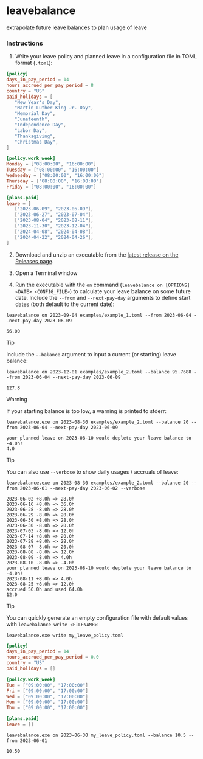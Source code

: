 # leavebalance

extrapolate future leave balances to plan usage of leave

### Instructions

1. Write your leave policy and planned leave in a configuration file in TOML format (`.toml`):
```toml
[policy]
days_in_pay_period = 14
hours_accrued_per_pay_period = 8
country = "US"
paid_holidays = [
   "New Year's Day",
   "Martin Luther King Jr. Day",
   "Memorial Day",
   "Juneteenth",
   "Independence Day",
   "Labor Day",
   "Thanksgiving",
   "Christmas Day",
]

[policy.work_week]
Monday = ["08:00:00", "16:00:00"]
Tuesday = ["08:00:00", "16:00:00"]
Wednesday = ["08:00:00", "16:00:00"]
Thursday = ["08:00:00", "16:00:00"]
Friday = ["08:00:00", "16:00:00"]

[plans.paid]
leave = [
   ["2023-06-09", "2023-06-09"],
   ["2023-06-27", "2023-07-04"],
   ["2023-08-04", "2023-08-11"],
   ["2023-11-30", "2023-12-04"],
   ["2024-04-08", "2024-04-08"],
   ["2024-04-22", "2024-04-26"],
]
```

2. Download and unzip an executable from the [latest release on the Releases page](https://github.com/zacharyburnett/leavebalance/releases).

3. Open a Terminal window

4. Run the executable with the `on` command (`leavebalance on [OPTIONS] <DATE> <CONFIG_FILE>`) to calculate your leave balance on some future date. Include the `--from` and `--next-pay-day` arguments to define start dates (both default to the current date):
```shell
leavebalance on 2023-09-04 examples/example_1.toml --from 2023-06-04 --next-pay-day 2023-06-09
```
```
56.00
```

> [!TIP]
> Include the `--balance` argument to input a current (or starting) leave balance:
> ```shell
> leavebalance on 2023-12-01 examples/example_2.toml --balance 95.7688 --from 2023-06-04 --next-pay-day 2023-06-09
> ```
> ```
> 127.8
> ```

> [!WARNING]
> If your starting balance is too low, a warning is printed to stderr:
> ```shell
> leavebalance.exe on 2023-08-30 examples/example_2.toml --balance 20 --from 2023-06-04 --next-pay-day 2023-06-09
> ```
> ```
> your planned leave on 2023-08-10 would deplete your leave balance to -4.0h!
> 4.0
> ```

> [!TIP]
> You can also use `--verbose` to show daily usages / accruals of leave:
> ```shell
> leavebalance.exe on 2023-08-30 examples/example_2.toml --balance 20 --from 2023-06-01 --next-pay-day 2023-06-02 --verbose
> ```
> 
> ```
> 2023-06-02 +8.0h => 28.0h
> 2023-06-16 +8.0h => 36.0h
> 2023-06-28 -8.0h => 28.0h
> 2023-06-29 -8.0h => 20.0h
> 2023-06-30 +8.0h => 28.0h
> 2023-06-30 -8.0h => 20.0h
> 2023-07-03 -8.0h => 12.0h
> 2023-07-14 +8.0h => 20.0h
> 2023-07-28 +8.0h => 28.0h
> 2023-08-07 -8.0h => 20.0h
> 2023-08-08 -8.0h => 12.0h
> 2023-08-09 -8.0h => 4.0h
> 2023-08-10 -8.0h => -4.0h
> your planned leave on 2023-08-10 would deplete your leave balance to -4.0h!
> 2023-08-11 +8.0h => 4.0h
> 2023-08-25 +8.0h => 12.0h
> accrued 56.0h and used 64.0h
> 12.0
> ```

> [!TIP]
> You can quickly generate an empty configuration file with default values with `leavebalance write <FILENAME>`:
> ```shell
> leavebalance.exe write my_leave_policy.toml
> ```
> ```toml
> [policy]
> days_in_pay_period = 14
> hours_accrued_per_pay_period = 0.0
> country = "US"
> paid_holidays = []
> 
> [policy.work_week]
> Tue = ["09:00:00", "17:00:00"]
> Fri = ["09:00:00", "17:00:00"]
> Wed = ["09:00:00", "17:00:00"]
> Mon = ["09:00:00", "17:00:00"]
> Thu = ["09:00:00", "17:00:00"]
> 
> [plans.paid]
> leave = []
> ```
> ```shell
> leavebalance.exe on 2023-06-30 my_leave_policy.toml --balance 10.5 --from 2023-06-01
> ```
> ```
> 10.50
> ```
